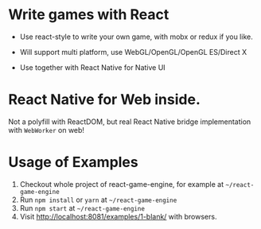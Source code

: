 # Write games with React

* Use react-style to write your own game, with mobx or redux if you like.

* Will support multi platform, use WebGL/OpenGL/OpenGL ES/Direct X

* Use together with React Native for Native UI


# React Native for Web inside.

Not a polyfill with ReactDOM, but real React Native bridge implementation with `WebWorker` on web!

# Usage of Examples

1. Checkout whole project of react-game-engine, for example at `~/react-game-engine`
2. Run `npm install` or `yarn` at `~/react-game-engine`
4. Run `npm start` at `~/react-game-engine`
5. Visit [http://localhost:8081/examples/1-blank/](http://localhost:8081/examples/1-blank/) with browsers.
